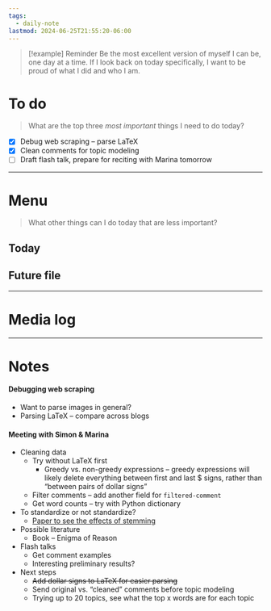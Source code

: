 ```yaml
---
tags:
  - daily-note
lastmod: 2024-06-25T21:55:20-06:00
---
```

>[!example] Reminder
>Be the most excellent version of myself I can be, one day at a time. If I look back on today specifically, I want to be proud of what I did and who I am.

# To do

> What are the top three *most important* things I need to do today?

- [x] Debug web scraping – parse LaTeX
- [x] Clean comments for topic modeling
- [ ] Draft flash talk, prepare for reciting with Marina tomorrow

----
# Menu

> What other things can I do today that are less important?
## Today



## Future file

---
# Media log

---
# Notes

#### Debugging web scraping
- Want to parse images in general?
- Parsing LaTeX – compare across blogs

#### Meeting with Simon & Marina

- Cleaning data
	- Try without LaTeX first
		- Greedy vs. non-greedy expressions – greedy expressions will likely delete everything between first and last $ signs, rather than “between pairs of dollar signs”
	- Filter comments – add another field for `filtered-comment`
	- Get word counts – try with Python dictionary
- To standardize or not standardize?
	- [Paper to see the effects of stemming](https://direct.mit.edu/tacl/article/doi/10.1162/tacl_a_00099/43370/Comparing-Apples-to-Apple-The-Effects-of-Stemmers)
- Possible literature
	- Book – Enigma of Reason
- Flash talks
	- Get comment examples
	- Interesting preliminary results?
- Next steps
	- ~~Add dollar signs to LaTeX for easier parsing~~
	- Send original vs. “cleaned” comments before topic modeling
	- Trying up to 20 topics, see what the top x words are for each topic